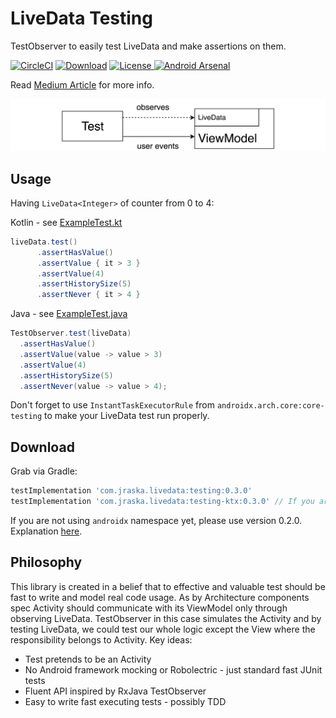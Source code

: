 # LiveData Testing
TestObserver to easily test LiveData and make assertions on them.

[![CircleCI](https://circleci.com/gh/jraska/livedata-testing.svg?style=svg)](https://circleci.com/gh/jraska/livedata-testing)
[![Download](https://api.bintray.com/packages/jraska/maven/com.jraska.livedata%3Atesting-ktx/images/download.svg)](https://bintray.com/jraska/maven/com.jraska.livedata%3Atesting-ktx/_latestVersion)
[![License](https://img.shields.io/badge/license-Apache%202.0-green.svg) ](https://github.com/jraska/livedata-testing/blob/master/LICENSE)
[![Android Arsenal]( https://img.shields.io/badge/Android%20Arsenal-LiveData%20Testing-green.svg?style=flat )]( https://android-arsenal.com/details/1/7255 )

Read [Medium Article](https://medium.com/@josef.raska/effective-livedata-and-viewmodel-testing-17f25069fcd4) for more info.

[![Explanatory Diagram](img/livedata-testing.png)](https://medium.com/@josef.raska/effective-livedata-and-viewmodel-testing-17f25069fcd4)

## Usage

Having `LiveData<Integer>` of counter from 0 to 4:

Kotlin - see [ExampleTest.kt](https://github.com/jraska/livedata-testing/blob/master/testing-ktx/src/test/java/com/jraska/livedata/example/ExampleTest.kt)
```java
liveData.test()
      .assertHasValue()
      .assertValue { it > 3 }
      .assertValue(4)
      .assertHistorySize(5)
      .assertNever { it > 4 }
```

Java - see [ExampleTest.java](https://github.com/jraska/livedata-testing/blob/master/testing-ktx/src/test/java/com/jraska/livedata/example/ExampleJavaTest.java)
```java
TestObserver.test(liveData)
  .assertHasValue()
  .assertValue(value -> value > 3)
  .assertValue(4)
  .assertHistorySize(5)
  .assertNever(value -> value > 4);
```

Don't forget to use `InstantTaskExecutorRule` from `androidx.arch.core:core-testing` to make your LiveData test run properly.

## Download

Grab via Gradle:
```groovy
testImplementation 'com.jraska.livedata:testing:0.3.0'
testImplementation 'com.jraska.livedata:testing-ktx:0.3.0' // If you are Kotlin positive
```

If you are not using `androidx` namespace yet, please use version 0.2.0. Explanation [here](https://android-developers.googleblog.com/2018/05/hello-world-androidx.html).


## Philosophy

This library is created in a belief that to effective and valuable test should be fast to write and model real code usage.
As by Architecture components spec Activity should communicate with its ViewModel only through observing LiveData.
TestObserver in this case simulates the Activity and by testing LiveData, we could test our whole logic except the View where the responsibility belongs to Activity.
Key ideas:
* Test pretends to be an Activity
* No Android framework mocking or Robolectric - just standard fast JUnit tests
* Fluent API inspired by RxJava TestObserver
* Easy to write fast executing tests - possibly TDD
